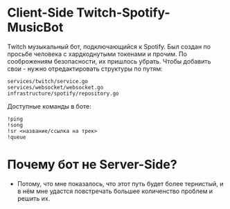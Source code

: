 # Client-Side Twitch-Spotify-MusicBot

Twitch музыкальный бот, подключающийся к Spotify. 
Был создан по просьбе человека с хардкоднутыми токенами и прочим. По сооброжениям безопасности, их пришлось убрать. Чтобы добавить свои - нужно отредактировать структуры по путям:

```
services/twitch/service.go
services/websocket/websocket.go
infrastructure/spotify/repository.go
```

Доступные команды в боте:
```
!ping
!song
!sr <название/ссылка на трек>
!queue
```

# Почему бот не Server-Side?
- Потому, что мне показалось, что этот путь будет более тернистый, и в нём мне удастся повстречать большее количенство проблем и решить их. 
